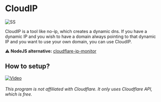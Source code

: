 # CloudIP
![SS](https://i.gyazo.com/246f74afc6877913c841161b9ef0b770.png)

CloudIP is a tool like no-ip, which creates a dynamic dns. If you have a dynamic IP and you wish to have a domain always pointing to that dynamic IP and you want to use your own domain, you can use CloudIP.

⚠️ **NodeJS alternative:** [cloudflare-ip-monitor](https://github.com/bruxo00/cloudflare-ip-monitor)

## How to setup?

[![Video](https://img.youtube.com/vi/G_7WMrLzUeg/0.jpg)](https://www.youtube.com/watch?v=G_7WMrLzUeg)

###### This program is not affiliated with Cloudflare. It only uses Cloudflare API, which is free.
